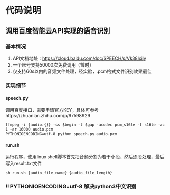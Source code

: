 # 代码说明

## 调用百度智能云API实现的语音识别

### 基本情况

1. API文档地址：https://cloud.baidu.com/doc/SPEECH/s/Vk38lxily
2. 一个账号支持50000次免费调用（暂时）
3. 仅支持60s以内的音频文件处理，经实验，.pcm格式文件识别效果最佳

### 实现细节
#### speech.py
调用百度接口，需要申请官方KEY，具体可参考https://zhuanlan.zhihu.com/p/97598929
```
ffmpeg -i {audio.{}} -ss $begin -t $gap -acodec pcm_s16le -f s16le -ac 1 -ar 16000 audio.pcm
PYTHONIOENCODING=utf-8 python speech.py audio.pcm
```

#### run.sh
运行程序，使用linux shell脚本首先把音频分割为若干小段，然后逐段处理，最后写入result.txt文件
```
sh run.sh {audio_file_name} {audio_file_length}
```

### !! PYTHONIOENCODING=utf-8 解决python3中文识别

